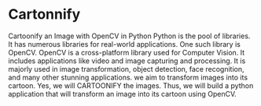 # Cartonnify
Cartoonify an Image with OpenCV in Python
Python is the pool of libraries. It has numerous libraries for real-world applications. 
One such library is OpenCV. OpenCV is a cross-platform library used for Computer Vision. 
It includes applications like video and image capturing and processing. 
It is majorly used in image transformation, object detection, face recognition, and many other stunning applications.
we aim to transform images into its cartoon. Yes, we will CARTOONIFY the images. Thus, we will build a python application
that will transform an image into its cartoon using OpenCV.
